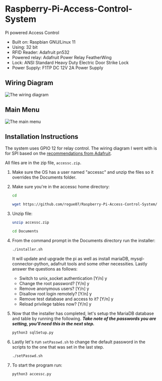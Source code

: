 # Raspberry-Pi-Access-Control-System

Pi powered Access Control

* Built on: Raspbian GNU/Linux 11
* Using: 32 bit
* RFID Reader: Adafruit pn532
* Powered relay: Adafruit Power Relay FeatherWing
* Lock: ANSI Standard Heavy Duty Electric Door Strike Lock
* Power Supply: F1TP DC 12V 2A Power Supply

## Wiring Diagram

![The wiring diagram](wiring_diagram.jpg "The wiring diagram")

## Main Menu

![The main menu](main_menu.jpg "The wiring diagram")



## Installation Instructions

The system uses GPIO 12 for relay control. The wiring diagram I went with is for SPI based on the [recommendations from Adafruit](https://learn.adafruit.com/adafruit-pn532-rfid-nfc/python-circuitpython).

All files are in the zip file, `accessc.zip`.

1. Make sure the OS has a user named "accessc" and unzip the files so it overrides the Documents folder.
2. Make sure you're in the accessc home directory:

     ```bash
     cd

     wget https://github.com/rogue07/Raspberry-Pi-Access-Control-System/raw/main/accessc.zip
     ```

3. Unzip file:

     ```bash
     unzip accessc.zip

     cd Documents
     ```

4. From the command prompt in the Documents directory run the installer:

     ```bash
     ./installer.sh
     ```

     It will update and upgrade the pi as well as install mariaDB, mysql-connector-python, adafruit tools and some other necessities. Lastly answer the questions as follows:

     * Switch to unix_socket authentication [Y/n] y
     * Change the root password? [Y/n] y
     * Remove anonymous users? [Y/n] y
     * Disallow root login remotely? [Y/n] y
     * Remove test database and access to it? [Y/n] y
     * Reload privilege tables now? [Y/n] y

5. Now that the installer has completed, let's setup the MariaDB database and table by running the following. ***Take note of the passwords you are setting, you'll need this in the next step.***

     ```bash
     python3 sqlSetup.py
     ```

6. Lastly let's run `setPasswd.sh` to change the default password in the scripts to the one that was set in the last step.

     ```bash
     ./setPasswd.sh
     ```

7. To start the program run:

     ```bash
     python3 accessc.py
     ```
